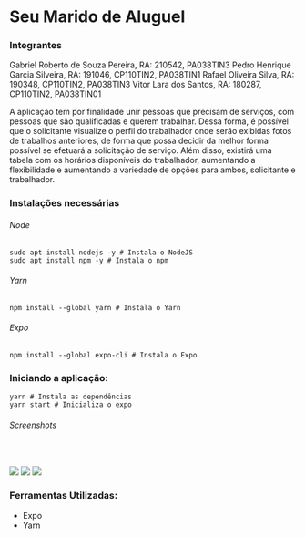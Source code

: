 <h1>Seu Marido de Aluguel</h1>
<h3>Integrantes</h3>

<span>
Gabriel Roberto de Souza Pereira, RA: 210542, PA038TIN3
Pedro Henrique Garcia Silveira, RA: 191046, CP110TIN2, PA038TIN1
Rafael Oliveira Silva, RA: 190348, CP110TIN2, PA038TIN3
Vitor Lara dos Santos, RA: 180287, CP110TIN2, PA038TIN01
</span>

<span>A aplicação tem por finalidade unir pessoas que precisam de serviços, com pessoas que são qualificadas e querem trabalhar.
Dessa forma, é possível que o solicitante visualize o perfil do trabalhador onde serão exibidas fotos de trabalhos anteriores, de forma que possa decidir da melhor forma possível se efetuará a solicitação de serviço.
Além disso, existirá uma tabela com os horários disponíveis do trabalhador, aumentando a flexibilidade e aumentando a variedade de opções para ambos, solicitante e trabalhador.  
</span>

<h3>Instalações necessárias</h3>
<h6>Node</h6>

```
sudo apt install nodejs -y # Instala o NodeJS
sudo apt install npm -y # Instala o npm
```

<h6>Yarn</h6>

```
npm install --global yarn # Instala o Yarn
```

<h6>Expo</h6>

```
npm install --global expo-cli # Instala o Expo
```

<h3>Iniciando a aplicação:</h3>

```
yarn # Instala as dependências
yarn start # Inicializa o expo
```
<h6>Screenshots</h6>
</br>

<p aling="center">
<img src="https://github.com/rafaelos-git/Facens.PAVII.SeuMaridoDeAluguel.Front/assets/login-screen.png" />
<img src="https://github.com/rafaelos-git/Facens.PAVII.SeuMaridoDeAluguel.Front/assets/screenshots/map-screen.png"/>
<img src="https://github.com/rafaelos-git/Facens.PAVII.SeuMaridoDeAluguel.Front/assets/screenshots/perfil-screen.png"/>

</p>

<h3>Ferramentas Utilizadas:</h3>
<ul>
  <li>Expo</li>
  <li>Yarn</li>
</ul>